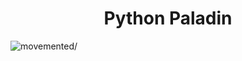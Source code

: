 <h1 align="center">Python Paladin</h1>
<p align="left"> <img src=https://komarev.com/ghpvc/?username=movemented alt=movemented/> </p>
